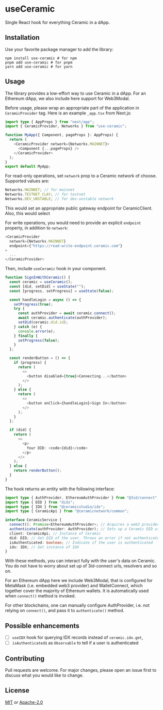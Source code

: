 # useCeramic

Single React hook for everything Ceramic in a dApp.

## Installation

Use your favorite package manager to add the library:

```shell
npm install use-ceramic # for npm
pnpm add use-ceramic # for pnpm
yarn add use-ceramic # for yarn
```

## Usage

The library provides a low-effort way to use Ceramic in a dApp. For an Ethereum dApp, we also include here support
for Web3Modal.

Before usage, please wrap an appropriate
part of the application in `CeramicProvider` tag. Here is an example `_app.tsx` from Next.js:

```typescript jsx
import type { AppProps } from "next/app";
import { CeramicProvider, Networks } from "use-ceramic";

function MyApp({ Component, pageProps }: AppProps) {
  return (
    <CeramicProvider network={Networks.MAINNET}>
      <Component {...pageProps} />
    </CeramicProvider>
  );
}
export default MyApp;
```

For read-only operations, set `network` prop to a Ceramic network of choose. Supported values are:

```typescript
Networks.MAINNET; // for mainnet
Networks.TESTNET_CLAY; // for testnet
Networks.DEV_UNSTABLE; // for dev-unstable network
```

This would set an appropriate public gateway endpoint for CeramicClient. Also, this would select

For write operations, you would need to provide an explicit `endpoint` property, in addition to `network`:

```typescript jsx
<CeramicProvider
  network={Networks.MAINNET}
  endpoint={"https://read-write-endpoint.ceramic.com"}
>
  ...
</CeramicProvider>
```

Then, include `useCeramic` hook in your component.

```typescript jsx
function SignInWithCeramic() {
  const ceramic = useCeramic();
  const [did, setDid] = useState("");
  const [progress, setProgress] = useState(false);

  const handleLogin = async () => {
    setProgress(true);
    try {
      const authProvider = await ceramic.connect();
      await ceramic.authenticate(authProvider);
      setDid(ceramic.did.id);
    } catch (e) {
      console.error(e);
    } finally {
      setProgress(false);
    }
  };

  const renderButton = () => {
    if (progress) {
      return (
        <>
          <button disabled={true}>Connecting...</button>
        </>
      );
    } else {
      return (
        <>
          <button onClick={handleLogin}>Sign In</button>
        </>
      );
    }
  };

  if (did) {
    return (
      <>
        <p>
          Your DID: <code>{did}</code>
        </p>
      </>
    );
  } else {
    return renderButton();
  }
}
```

The hook returns an entity with the following interface:

```typescript
import type { AuthProvider, EthereumAuthProvider } from "@3id/connect";
import type { DID } from "dids";
import type { IDX } from "@ceramicstudio/idx";
import type { CeramicApi } from "@ceramicnetwork/common";

interface CeramicService {
  connect(): Promise<EthereumAuthProvider>; // Acquires a web3 provider via Web3Modal, returns an instance of EtereumAuthProvide
  authenticate(authProvider: AuthProvider); // Sets up a Ceramic DID using the authProvider; authenticates a user
  client: CeramicApi; // Instance of Ceramic
  did: DID; // Get DID of the user. Throws an error if not authenticated yet
  isAuthenticated: boolean; // Indicate if the user is authenticated
  idx: IDX; // Get instance of IDX
}
```

With these methods, you can interact fully with the user's data on Ceramic. You do not have to worry about set up of 3id-connect urls, resolvers and so on.

For an Ethereum dApp here we include Web3Modal, that is configured for MetaMask (i.e. embedded web3 provider) and WalletConnect,
which together cover the majority of Ethereum wallets. It is automatically used when `connect()` method is invoked.

For other blockchains, one can manually configure AuthProvider, i.e. not relying on `connect()`, and pass it to `authenticate()` method.

## Possible enhancements

- [ ] `useIDX` hook for querying IDX records instead of `ceramic.idx.get`,
- [ ] `isAuthenticated$` as `Observable` to tell if a user is authenticated

## Contributing

Pull requests are welcome. For major changes, please open an issue first to discuss what you would like to change.

## License

[MIT](https://choosealicense.com/licenses/mit/) or [Apache-2.0](https://choosealicense.com/licenses/apache-2.0/)

